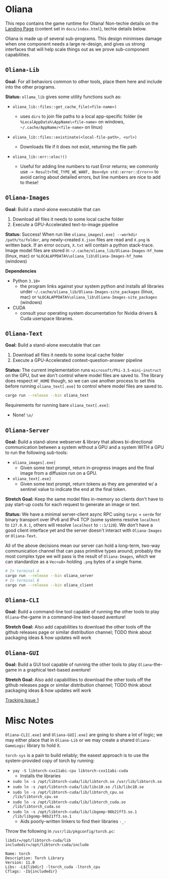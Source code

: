 
# Oliana

This repo contains the game runtime for Oliana! Non-techie details on the [Landing Page](https://BM-Enterprises.github.io/Oliana/) (content set in `docs/index.html`),
techie details below.


Oliana is made up of several sub-programs. This design minimises damage when one component needs a large re-design, and gives us strong interfaces that will help scale things out as we prove sub-component capabilities.


## `Oliana-Lib`

**Goal:** For all behaviors common to other tools, place them here and include into the other programs.

**Status:** `ollama_lib` gives some utility functions such as:

 - `oliana_lib::files::get_cache_file(<file-name>)`
    - uses `dirs` to join file paths to a local app-specific folder (ie `%LocalAppData%\AppName\<file-name>` on windows, `~/.cache/AppName/<file-name>` on linux)
 - `oliana_lib::files::existinate(<local-file-path>, <url>)`
    - Downloads file if it does not exist, returning the file path

 - `oliana_lib::err::eloc!()`
    - Useful for adding line numbers to rust Error returns; we commonly use `-> Result<THE_TYPE_WE_WANT, Box<dyn std::error::Error>>` to avoid caring about detailed errors, but line numbers are nice to add to these!

## `Oliana-Images`

**Goal:** Build a stand-alone executable that can

1. Download all files it needs to some local cache folder
2. Execute a GPU-Accelerated text-to-image pipeline

**Status:** Success! When run like `oliana_images[.exe] --workdir /path/to/folder`, any newly-created `X.json` files are read and `X.png` is written back. If an error occurs, `X.txt` will contain a python stack-trace. Image model files are stored in `~/.cache/oliana_lib/Oliana-Images-hf_home` (linux, mac) or `%LOCALAPPDATA%\oliana_lib\Oliana-Images-hf_home` (windows)

**Dependencies**

 - Python `3.10+`
    - the program links against your system python and installs all libraries under `~/.cache/oliana_lib/Oliana-Images-site_packages` (linux, mac) or `%LOCALAPPDATA%\oliana_lib\Oliana-Images-site_packages` (windows)
 - CUDA
    - consult your operating system documentation for Nvidia drivers & Cuda userspace libraries.



## `Oliana-Text`

**Goal:** Build a stand-alone executable that can

1. Download all files it needs to some local cache folder
2. Execute a GPU-Accelerated context-question-answer pipeline

**Status:** The current implementation runs `microsoft/Phi-3.5-mini-instruct` on the GPU, but we don't control where model files are saved to. The library does respect `HF_HOME` though, so we can use another process to set this before running `oliana_text[.exe]` to control where model files are saved to.


```bash
cargo run --release --bin oliana_text
```

Requirements for running bare `oliana_text[.exe]`:

 - None! `\o/`


## `Oliana-Server`

**Goal:** Build a stand-alone webserver & library that allows bi-directional communication between a system without a GPU and a system WITH a GPU to run the following sub-tools:

 - `oliana_images[.exe]`
    - Given some text prompt, return in-progress images and the final image from a diffusion run on a GPU.
 - `oliana_text[.exe]`
    - Given some text prompt, return tokens as they are generated w/ a sentinel value to indicate the end at the final token.

**Stretch Goal:** Keep the same model files in-memory so clients don't have to pay start-up costs for each request to generate an image or text.

**Status:** We have a minimal server-client async RPC using `tarpc` + `serde` for binary transport over IPv6 and IPv4 TCP (some systems resolve `localhost` to `127.0.0.1`, others will resolve `localhost` to `::1/128`). We don't have a good client interface yet and the server doesn't interact with `Oliana-Images` or `Oliana-Text`.

All of the above decisions mean our server can hold a long-term, two-way communication channel that can pass primitive types around; probably the most complex type we will pass is the result of `Oliana-Images`, which we can standardize as a `Vec<u8>` holding `.png` bytes of a single frame.



```bash
# In terminal A
cargo run --release --bin oliana_server
# In terminal B
cargo run --release --bin oliana_client

```

## `Oliana-CLI`

**Goal:** Build a command-line tool capable of running the other tools to play `Oliana`-the-game in a command-line text-based aventure!

**Stretch Goal:** Also add capabilities to download the other tools off the github releases page or similar distribution channel; TODO think about packaging ideas & how updates will work

## `Oliana-GUI`

**Goal:** Build a GUI tool capable of running the other tools to play `Oliana`-the-game in a graphical text-based aventure!

**Stretch Goal:** Also add capabilities to download the other tools off the github releases page or similar distribution channel; TODO think about packaging ideas & how updates will work

[Tracking Issue 1](https://github.com/BM-Enterprises/Oliana/issues/1)


# Misc Notes

`Oliana-CLI[.exe]` and `Oliana-GUI[.exe]` are going to share a lot of logic; we may either place that in `Oliana-Lib` or we may create a shared `Oliana-GameLogic` library to hold it.

`torch-sys` is a pain to build reliably; the easest approach is to use the system-provided copy of torch by running:

 - `yay -S libtorch-cxx11abi-cpu libtorch-cxx11abi-cuda`
    - Installs the libraries
 - `sudo ln -s /opt/libtorch-cuda/lib/libtorch.so /usr/lib/libtorch.so`
 - `sudo ln -s /opt/libtorch-cuda/lib/libc10.so /lib/libc10.so`
 - `sudo ln -s /opt/libtorch-cuda/lib/libtorch_cpu.so /lib/libtorch_cpu.so`
 - `sudo ln -s /opt/libtorch-cuda/lib/libtorch_cuda.so /lib/libtorch_cuda.so`
 - `sudo ln -s /opt/libtorch-cuda/lib/libgomp-98b21ff3.so.1 /lib/libgomp-98b21ff3.so.1`
    - Aids poorly-written linkers to find their libraries `-_-`

Throw the following in `/usr/lib/pkgconfig/torch.pc`:

```
libdir=/opt/libtorch-cuda/lib
includedir=/opt/libtorch-cuda/include

Name: torch
Description: Torch Library
Version: 11.0
Libs: -L${libdir} -ltorch_cuda -ltorch_cpu
Cflags: -I${includedir}
```


